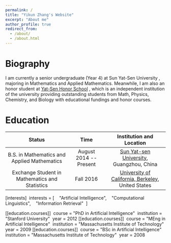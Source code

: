 ```yaml
---
permalink: /
title: "Yikun Zhang's Website"
excerpt: "About me"
author_profile: true
redirect_from: 
  - /about/
  - /about.html
---
```


Biography
======
I am currently a senior undergraduate (Year 4) at  Sun Yat-Sen University , majoring in Mathematics and Applied Mathematics. Meanwhile, I am also an honor student at [Yat-Sen Honor School](http://yss.sysu.edu.cn/EnVersion/Index.aspx) , which is an independent institution of the university providing outstanding students from Math, Physics, Chemistry, and Biology with educational fundings and honor courses. 

Education
======

| Status        | Time   |             Institution and Location                                         |
| :---------:     | :------: | :--------------------------------------------------------------:     |
| B.S. in Mathematics and Applied Mathematics |  August 2014 -- Present  | [Sun Yat-sen University](http://www.sysu.edu.cn/2012/en/index.htm), Guangzhou, China  |
| Exchange Student in Mathematics and Statistics | Fall 2016  | [University of California, Berkeley](http://www.berkeley.edu/), United States  |

[interests]  
interests = [    "Artificial Intelligence",    "Computational Linguistics",    "Information Retrieval"  ]

[[education.courses]]  course = "PhD in Artificial Intelligence"  institution = "Stanford University"  year = 2012
[[education.courses]]  course = "MEng in Artificial Intelligence"  institution = "Massachusetts Institute of Technology"  year = 2009
[[education.courses]]  course = "BSc in Artificial Intelligence"  institution = "Massachusetts Institute of Technology"  year = 2008



